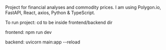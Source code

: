 Project for financial analyses and commodity prices.
I am using Polygon.io, FastAPI, React, axios, Python & TypeScript.

To run project:
cd to be inside frontend/backend dir

frontend:
npm run dev

backend:
uvicorn main:app --reload 
